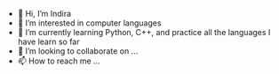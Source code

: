 - 👋 Hi, I’m Indira
- 👀 I’m interested in computer languages
- 🌱 I’m currently learning Python, C++, and practice all the languages I have learn so far
- 💞️ I’m looking to collaborate on ...
- 📫 How to reach me ...

<!---
iihve/iihve is a ✨ special ✨ repository because its `README.md` (this file) appears on your GitHub profile.
You can click the Preview link to take a look at your changes.
--->
